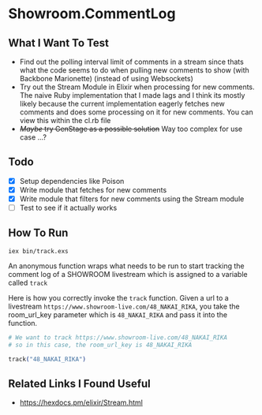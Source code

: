 # Showroom.CommentLog

## What I Want To Test

* Find out the polling interval limit of comments in a stream since thats what the code seems to do
  when pulling new comments to show (with Backbone Marionette) (instead of using Websockets) 
* Try out the Stream Module in Elixir when processing for new comments. The naive Ruby implementation
  that I made lags and I think its mostly likely because the current implementation eagerly fetches
  new comments and does some processing on it for new comments. You can view this within the cl.rb
  file
* ~~_Maybe_ try GenStage as a possible solution~~ Way too complex for use case ...?

## Todo

- [x] Setup dependencies like Poison
- [x] Write module that fetches for new comments
- [x] Write module that filters for new comments using the Stream module
- [ ] Test to see if it actually works

## How To Run

`iex bin/track.exs`

An anonymous function wraps what needs to be run to start tracking the comment log of a SHOWROOM livestream which is assigned to a variable called `track`

Here is how you correctly invoke the `track` function. Given a url to a livestream `https://www.showroom-live.com/48_NAKAI_RIKA`, you take the room_url_key parameter which is `48_NAKAI_RIKA` and pass it into the function.
```elixir
# We want to track https://www.showroom-live.com/48_NAKAI_RIKA
# so in this case, the room_url_key is 48_NAKAI_RIKA

track("48_NAKAI_RIKA")
```


## Related Links I Found Useful

* https://hexdocs.pm/elixir/Stream.html
